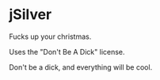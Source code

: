 jSilver
======================

Fucks up your christmas.

Uses the "Don't Be A Dick" license.

Don't be a dick, and everything will be cool.
